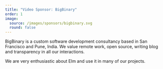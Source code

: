 ```yaml
---
title: "Video Sponsor: BigBinary"
order: 1
image:
  source: /images/sponsors/bigbinary.svg
  round: false
---
```


BigBinary is a custom software development consultancy based in San Francisco and Pune, India. We value remote work, open source, writing blog and transparency in all our interactions.

We are very enthusiastic about Elm and use it in many of our projects.
